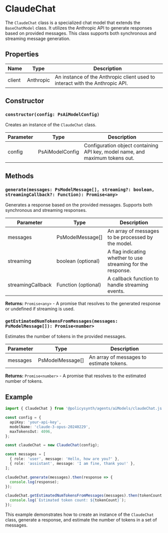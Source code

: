 # ClaudeChat

The `ClaudeChat` class is a specialized chat model that extends the `BaseChatModel` class. It utilizes the Anthropic API to generate responses based on provided messages. This class supports both synchronous and streaming message generation.

## Properties

| Name    | Type     | Description                  |
|---------|----------|------------------------------|
| client  | Anthropic | An instance of the Anthropic client used to interact with the Anthropic API. |

## Constructor

### `constructor(config: PsAiModelConfig)`

Creates an instance of the `ClaudeChat` class.

| Parameter | Type           | Description                                                                 |
|-----------|----------------|-----------------------------------------------------------------------------|
| config    | PsAiModelConfig | Configuration object containing API key, model name, and maximum tokens out. |

## Methods

### `generate(messages: PsModelMessage[], streaming?: boolean, streamingCallback?: Function): Promise<any>`

Generates a response based on the provided messages. Supports both synchronous and streaming responses.

| Parameter         | Type                | Description                                                                                     |
|-------------------|---------------------|-------------------------------------------------------------------------------------------------|
| messages          | PsModelMessage[]    | An array of messages to be processed by the model.                                              |
| streaming         | boolean (optional)  | A flag indicating whether to use streaming for the response.                                     |
| streamingCallback | Function (optional) | A callback function to handle streaming events.                                                  |

**Returns:** `Promise<any>` - A promise that resolves to the generated response or undefined if streaming is used.

### `getEstimatedNumTokensFromMessages(messages: PsModelMessage[]): Promise<number>`

Estimates the number of tokens in the provided messages.

| Parameter | Type             | Description                              |
|-----------|------------------|------------------------------------------|
| messages  | PsModelMessage[] | An array of messages to estimate tokens. |

**Returns:** `Promise<number>` - A promise that resolves to the estimated number of tokens.

## Example

```typescript
import { ClaudeChat } from '@policysynth/agents/aiModels/claudeChat.js';

const config = {
  apiKey: 'your-api-key',
  modelName: 'claude-3-opus-20240229',
  maxTokensOut: 4096,
};

const claudeChat = new ClaudeChat(config);

const messages = [
  { role: 'user', message: 'Hello, how are you?' },
  { role: 'assistant', message: 'I am fine, thank you!' },
];

claudeChat.generate(messages).then(response => {
  console.log(response);
});

claudeChat.getEstimatedNumTokensFromMessages(messages).then(tokenCount => {
  console.log(`Estimated token count: ${tokenCount}`);
});
```

This example demonstrates how to create an instance of the `ClaudeChat` class, generate a response, and estimate the number of tokens in a set of messages.